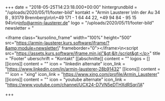 +++
date = "2018-05-25T14:23:18.000+00:00"
hintergrundbild = "/uploads/2020/05/11/footer-bild"
kontakt = "Armin Lausterer  \nIn der Au 34 B , 93179 Brennberg\n\n\\+49 171 - 1 64 44 22, +49 94 84 - 95 15 94\n\n[info@armin-lausterer.de](mailto:info@armin-lausterer.de)"
logo = "/uploads/2020/05/11/footer-bild"
newsletter = "<p>&lt;iframe class=\"kursolino_frame\" width=\"100%\" height=\"500\" src=\"https://armin-lausterer.kurs.software/iframe/?&amp;module=newsletter\" frameborder=\"0\"&gt;&lt;/iframe&gt;\n&lt;script src=\"https://assets.kurs.software/iframe.min.js\"&gt;&lt;/script&gt;</p>"
title = "Footer"
uberschrift = "Kontakt"
[[abschnitte]]
content = ""
logos = []
[[icons]]
content = ""
icon = "linkedin alternate"
icon_link = "https://www.linkedin.com/in/armin-lausterer-28b91432"
[[icons]]
content = ""
icon = "xing"
icon_link = "https://www.xing.com/profile/Armin_Lausterer"
[[icons]]
content = ""
icon = "youtube alternate"
icon_link = "https://www.youtube.com/channel/UCX24-D7VN5eDTHXdRSqri1A"

+++

